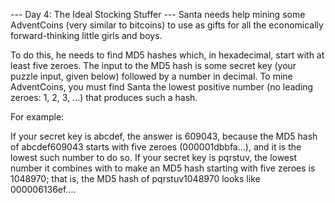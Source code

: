 
--- Day 4: The Ideal Stocking Stuffer ---
Santa needs help mining some AdventCoins (very similar to bitcoins) to use as gifts for all the economically forward-thinking little girls and boys.


To do this, he needs to find MD5 hashes which, in hexadecimal, start with at least five zeroes.  The input to the MD5 hash is some secret key (your puzzle input, given below) followed by a number in decimal. To mine AdventCoins, you must find Santa the lowest positive number (no leading zeroes: 1, 2, 3, ...) that produces such a hash.


For example:



If your secret key is abcdef, the answer is 609043, because the MD5 hash of abcdef609043 starts with five zeroes (000001dbbfa...), and it is the lowest such number to do so.
If your secret key is pqrstuv, the lowest number it combines with to make an MD5 hash starting with five zeroes is 1048970; that is, the MD5 hash of pqrstuv1048970 looks like 000006136ef....


